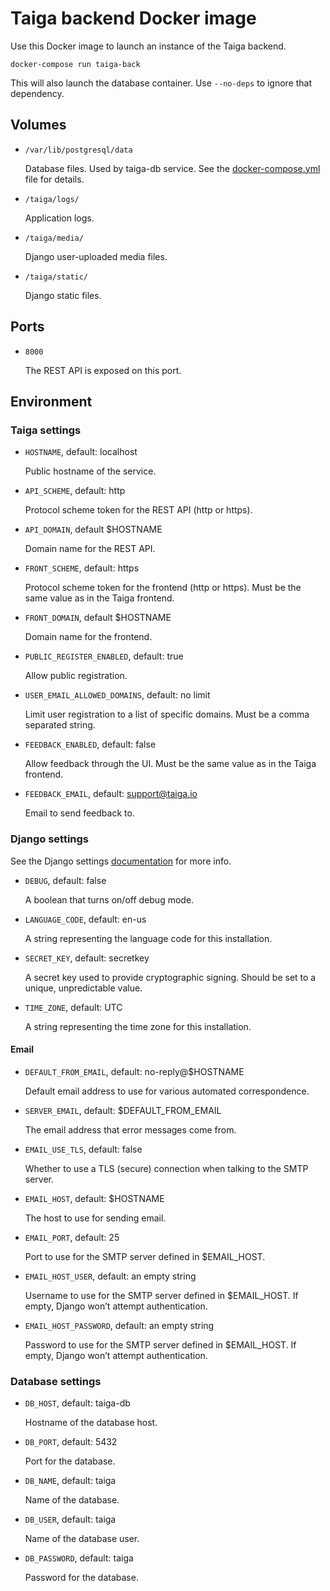 Taiga backend Docker image
==========================

Use this Docker image to launch an instance of the Taiga backend.

    docker-compose run taiga-back

This will also launch the database container. Use `--no-deps` to ignore that
dependency.

Volumes
-------

- `/var/lib/postgresql/data`

  Database files. Used by taiga-db service. See the [docker-compose.yml](1)
  file for details.

- `/taiga/logs/`

  Application logs.

- `/taiga/media/`

  Django user-uploaded media files.

- `/taiga/static/`

  Django static files.


Ports
-----

- `8000`

  The REST API is exposed on this port.


Environment
-----------

### Taiga settings

- `HOSTNAME`, default: localhost

  Public hostname of the service.

- `API_SCHEME`, default: http

  Protocol scheme token for the REST API (http or https).

- `API_DOMAIN`, default $HOSTNAME

  Domain name for the REST API.

- `FRONT_SCHEME`, default: https

  Protocol scheme token for the frontend (http or https). Must be the same
  value as in the Taiga frontend.

- `FRONT_DOMAIN`, default $HOSTNAME

  Domain name for the frontend.

- `PUBLIC_REGISTER_ENABLED`, default: true

  Allow public registration.

- `USER_EMAIL_ALLOWED_DOMAINS`, default: no limit

  Limit user registration to a list of specific domains. Must be a comma
  separated string.

- `FEEDBACK_ENABLED`, default: false

  Allow feedback through the UI. Must be the same value as in the Taiga
  frontend.

- `FEEDBACK_EMAIL`, default: support@taiga.io

  Email to send feedback to.


### Django settings

See the Django settings [documentation](1) for more info.

- `DEBUG`, default: false

  A boolean that turns on/off debug mode.

- `LANGUAGE_CODE`, default: en-us

  A string representing the language code for this installation.

- `SECRET_KEY`, default: secretkey

  A secret key used to provide cryptographic signing. Should be set to a
  unique, unpredictable value.

- `TIME_ZONE`, default: UTC

  A string representing the time zone for this installation.

#### Email

- `DEFAULT_FROM_EMAIL`, default: no-reply@$HOSTNAME

  Default email address to use for various automated correspondence.

- `SERVER_EMAIL`, default: $DEFAULT_FROM_EMAIL

  The email address that error messages come from.

- `EMAIL_USE_TLS`, default: false

  Whether to use a TLS (secure) connection when talking to the SMTP server.

- `EMAIL_HOST`, default: $HOSTNAME

  The host to use for sending email.

- `EMAIL_PORT`, default: 25

  Port to use for the SMTP server defined in $EMAIL_HOST.

- `EMAIL_HOST_USER`, default: an empty string

  Username to use for the SMTP server defined in $EMAIL_HOST. If empty, Django
  won’t attempt authentication.

- `EMAIL_HOST_PASSWORD`, default: an empty string

  Password to use for the SMTP server defined in $EMAIL_HOST. If empty, Django
  won’t attempt authentication.


### Database settings

- `DB_HOST`, default: taiga-db

  Hostname of the database host.

- `DB_PORT`, default: 5432

  Port for the database.

- `DB_NAME`, default: taiga

  Name of the database.

- `DB_USER`, default: taiga

  Name of the database user.

- `DB_PASSWORD`, default: taiga

  Password for the database.


[1]: ../docker-compose.yml
[2]: https://docs.djangoproject.com/en/dev/ref/settings/
